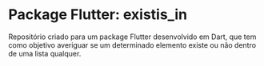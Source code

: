 # Package Flutter: existis_in
Repositório criado para um package Flutter desenvolvido em Dart, que tem como objetivo averiguar se um determinado elemento existe ou não dentro de uma lista qualquer.
